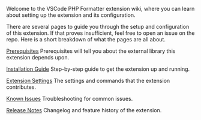 Welcome to the VSCode PHP Formatter extension wiki, where you can learn about setting up the extension and its configuration.

There are several pages to guide you through the setup and configuration of this extension. If that proves insufficient, feel free to open an issue on the repo. Here is a short breakdown of what the pages are all about.

[Prerequisites](https://github.com/Dickurt/vscode-php-formatter/wiki/Prerequisites)
Prerequisites will tell you about the external library this extension depends upon.

[Installation Guide](https://github.com/Dickurt/vscode-php-formatter/wiki/Installation-Guide)
Step-by-step guide to get the extension up and running.

[Extension Settings](https://github.com/Dickurt/vscode-php-formatter/wiki/Extension-Settings)
The settings and commands that the extension contributes.

[Known Issues](https://github.com/Dickurt/vscode-php-formatter/wiki/Known-Issues)
Troubleshooting for common issues.

[Release Notes](https://github.com/Dickurt/vscode-php-formatter/wiki/Release-Notes)
Changelog and feature history of the extension.